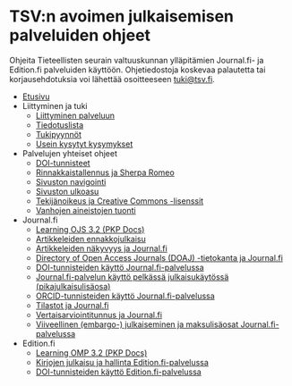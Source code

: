 # TSV:n avoimen julkaisemisen palveluiden ohjeet

Ohjeita Tieteellisten seurain valtuuskunnan ylläpitämien Journal.fi- ja Edition.fi palveluiden käyttöön. Ohjetiedostoja koskevaa palautetta tai korjausehdotuksia voi lähettää osoitteeseen [tuki@tsv.fi](mailto:tuki@tsv.fi).

- [Etusivu](/ "TSV:n avoimen julkaisemisen palveluiden ohjeet")
- Liittyminen ja tuki
    - [Liittyminen palveluun](yleiset/liittyminen.md)
    - [Tiedotuslista](yleiset/tiedotuslista.md)
    - [Tukipyynnöt](yleiset/tukipyynnot.md)
    - [Usein kysytyt kysymykset](https://tuki.tsv.fi/kb/faq.php?cid=1)
- Palvelujen yhteiset ohjeet
    - [DOI-tunnisteet](yleiset/doi.md)
    - [Rinnakkaistallennus ja Sherpa Romeo](yleiset/rinnakkaistallennus.md)
    - [Sivuston navigointi](yleiset/navigointi.md)
    - [Sivuston ulkoasu](yleiset/ulkoasu.md)
    - [Tekijänoikeus ja Creative Commons -lisenssit](yleiset/tekijanoikeus-ja-lisenssit.md)
    - [Vanhojen aineistojen tuonti](yleiset/tuonnit.md)
- Journal.fi
    - [Learning OJS 3.2 (PKP Docs)](https://docs.pkp.sfu.ca/learning-ojs/3.2/)
    - [Artikkeleiden ennakkojulkaisu](journal-fi/ennakkojulkaisu.md)
    - [Artikkeleiden näkyvyys ja Journal.fi](journal-fi/artikkeleiden-nakyvyys.md)
    - [Directory of Open Access Journals (DOAJ) -tietokanta ja Journal.fi](journal-fi/doaj.md)
    - [DOI-tunnisteiden käyttö Journal.fi-palvelussa](journal-fi/doi.md)
    - [Journal.fi-palvelun käyttö pelkässä julkaisukäytössä (pikajulkaisulisäosa)](journal-fi/pikajulkaisu.md)
    - [ORCID-tunnisteiden käyttö Journal.fi-palvelussa](journal-fi/orcid.md)
    - [Tilastot ja Journal.fi](journal-fi/tilastot.md)
    - [Vertaisarviointitunnus ja Journal.fi](journal-fi/vertaisarviointitunnus.md)
    - [Viiveellinen (embargo-) julkaiseminen ja maksulisäosat Journal.fi-palvelussa](journal-fi/embargo.md)
- Edition.fi
    - [Learning OMP 3.2 (PKP Docs)](https://docs.pkp.sfu.ca/learning-omp/3.2/)
    - [Kirjojen julkaisu ja hallinta Edition.fi-palvelussa](edition-fi/julkaisu.md)
    - [DOI-tunnisteiden käyttö Edition.fi-palvelussa](edition-fi/doi.md)


